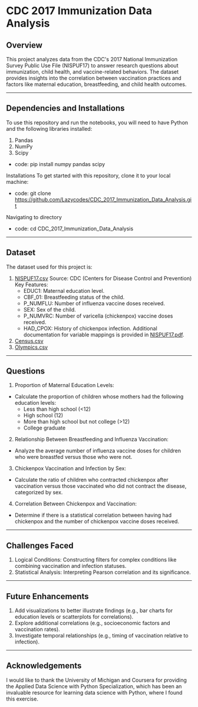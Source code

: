 # CDC 2017 Immunization Data Analysis

## Overview

This project analyzes data from the CDC's 2017 National Immunization Survey Public Use File (NISPUF17) to answer research questions about immunization, child health, and vaccine-related behaviors. The dataset provides insights into the correlation between vaccination practices and factors like maternal education, breastfeeding, and child health outcomes.

---

## Dependencies and Installations

To use this repository and run the notebooks, you will need to have Python and the following libraries installed:
1. Pandas
2. NumPy
3. Scipy
- code: pip install numpy pandas scipy

Installations
To get started with this repository, clone it to your local machine:
- code: git clone https://github.com/Lazycodes/CDC_2017_Immunization_Data_Analysis.git

Navigating to directory
- code: cd CDC_2017_Immunization_Data_Analysis

---

## Dataset 

The dataset used for this project is:
1. <a href="https://github.com/Lazycodes/CDC_2017_Immunization_Data_Analysis/blob/main/NISPUF17.csv">NISPUF17.csv</a>
    Source: CDC (Centers for Disease Control and Prevention)
    Key Features:
    - EDUC1: Maternal education level.
    - CBF_01: Breastfeeding status of the child.
    - P_NUMFLU: Number of influenza vaccine doses received.
    - SEX: Sex of the child.
    - P_NUMVRC: Number of varicella (chickenpox) vaccine doses received.
    - HAD_CPOX: History of chickenpox infection.
    Additional documentation for variable mappings is provided in <a href="https://github.com/Lazycodes/CDC_2017_Immunization_Data_Analysis/blob/main/NIS-PUF17-DUG.pdf">NISPUF17.pdf</a>.
2. <a href="https://github.com/Lazycodes/CDC_2017_Immunization_Data_Analysis/blob/main/census.csv">Census.csv</a>
3. <a href="https://github.com/Lazycodes/CDC_2017_Immunization_Data_Analysis/blob/main/olympics.csv">Olympics.csv</a>
   
---

## Questions 

1. Proportion of Maternal Education Levels:
- Calculate the proportion of children whose mothers had the following education levels:
  - Less than high school (<12)
  - High school (12)
  - More than high school but not college (>12)
  - College graduate

2. Relationship Between Breastfeeding and Influenza Vaccination:
- Analyze the average number of influenza vaccine doses for children who were breastfed versus those who were not.

3. Chickenpox Vaccination and Infection by Sex:
- Calculate the ratio of children who contracted chickenpox after vaccination versus those vaccinated who did not contract the disease, categorized by sex.

4. Correlation Between Chickenpox and Vaccination:
- Determine if there is a statistical correlation between having had chickenpox and the number of chickenpox vaccine doses received.

---

## Challenges Faced

1. Logical Conditions: Constructing filters for complex conditions like combining vaccination and infection statuses.
2. Statistical Analysis: Interpreting Pearson correlation and its significance.

---

## Future Enhancements
1. Add visualizations to better illustrate findings (e.g., bar charts for education levels or scatterplots for correlations).
2. Explore additional correlations (e.g., socioeconomic factors and vaccination rates).
3. Investigate temporal relationships (e.g., timing of vaccination relative to infection).

---

## Acknowledgements
I would like to thank the University of Michigan and Coursera for providing the Applied Data Science with Python Specialization, which has been an invaluable resource for learning data science with Python, where I found this exercise.
